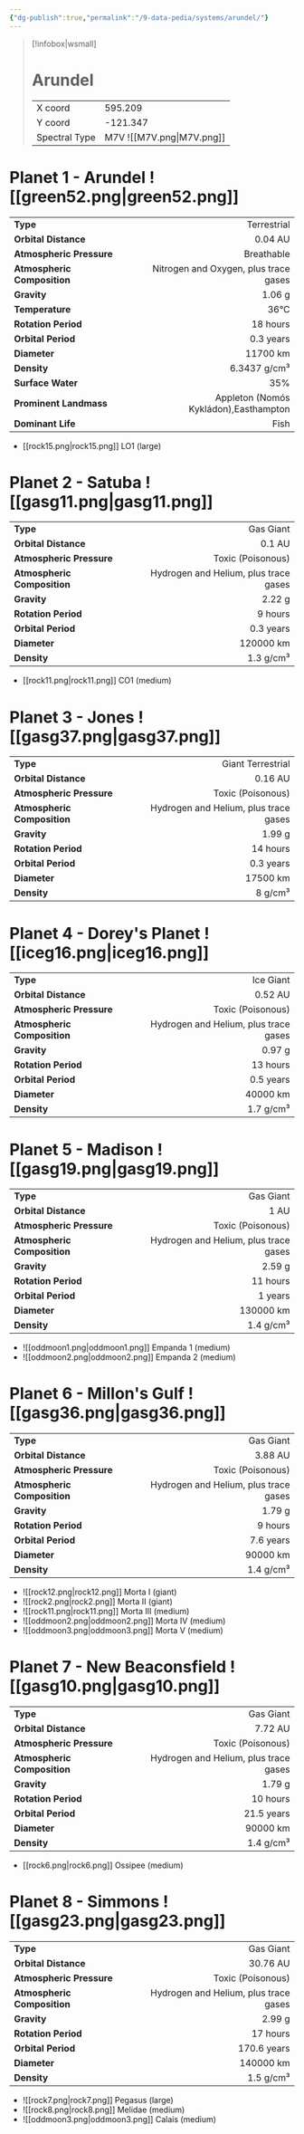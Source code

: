 ```yaml
---
{"dg-publish":true,"permalink":"/9-data-pedia/systems/arundel/"}
---
```


> [!infobox|wsmall]
> # Arundel
> | | |
> | - | - |
> | X coord | 595.209 |
> | Y coord| -121.347 |
> | Spectral Type | M7V ![[M7V.png\|M7V.png]] |

# Planet 1 - Arundel ![[green52.png\|green52.png]]
|                             |                           |
| --------------------------- | -------------------------:|
| **Type**                    |             Terrestrial |
| **Orbital Distance**        |   0.04 AU |
| **Atmospheric Pressure**    |       Breathable |
| **Atmospheric Composition** |      Nitrogen and Oxygen, plus trace gases |
| **Gravity**                 |        1.06 g |
| **Temperature**             |    36°C |
| **Rotation Period**         |  18 hours |
| **Orbital Period** | 0.3 years |
| **Diameter**                |      11700 km | 
| **Density**                 |    6.3437 g/cm³ |
| **Surface Water**           |           35% | 
| **Prominent Landmass**      |         Appleton (Nomós Kykládon),Easthampton | 
| **Dominant Life**           |         Fish |



- [[rock15.png\|rock15.png]] LO1 (large)

# Planet 2 - Satuba ![[gasg11.png\|gasg11.png]]
|                             |                           |
| --------------------------- | -------------------------:|
| **Type**                    |             Gas Giant |
| **Orbital Distance**        |   0.1 AU |
| **Atmospheric Pressure**    |       Toxic (Poisonous) |
| **Atmospheric Composition** |      Hydrogen and Helium, plus trace gases |
| **Gravity**                 |        2.22 g |
| **Rotation Period**         |  9 hours |
| **Orbital Period** | 0.3 years |
| **Diameter**                |      120000 km | 
| **Density**                 |    1.3 g/cm³ |



- [[rock11.png\|rock11.png]] CO1 (medium)

# Planet 3 - Jones ![[gasg37.png\|gasg37.png]]
|                             |                           |
| --------------------------- | -------------------------:|
| **Type**                    |             Giant Terrestrial |
| **Orbital Distance**        |   0.16 AU |
| **Atmospheric Pressure**    |       Toxic (Poisonous) |
| **Atmospheric Composition** |      Hydrogen and Helium, plus trace gases |
| **Gravity**                 |        1.99 g |
| **Rotation Period**         |  14 hours |
| **Orbital Period** | 0.3 years |
| **Diameter**                |      17500 km | 
| **Density**                 |    8 g/cm³ |





# Planet 4 - Dorey's Planet ![[iceg16.png\|iceg16.png]]
|                             |                           |
| --------------------------- | -------------------------:|
| **Type**                    |             Ice Giant |
| **Orbital Distance**        |   0.52 AU |
| **Atmospheric Pressure**    |       Toxic (Poisonous) |
| **Atmospheric Composition** |      Hydrogen and Helium, plus trace gases |
| **Gravity**                 |        0.97 g |
| **Rotation Period**         |  13 hours |
| **Orbital Period** | 0.5 years |
| **Diameter**                |      40000 km | 
| **Density**                 |    1.7 g/cm³ |





# Planet 5 - Madison ![[gasg19.png\|gasg19.png]]
|                             |                           |
| --------------------------- | -------------------------:|
| **Type**                    |             Gas Giant |
| **Orbital Distance**        |   1 AU |
| **Atmospheric Pressure**    |       Toxic (Poisonous) |
| **Atmospheric Composition** |      Hydrogen and Helium, plus trace gases |
| **Gravity**                 |        2.59 g |
| **Rotation Period**         |  11 hours |
| **Orbital Period** | 1 years |
| **Diameter**                |      130000 km | 
| **Density**                 |    1.4 g/cm³ |



- ![[oddmoon1.png\|oddmoon1.png]] Empanda 1 (medium)
- ![[oddmoon2.png\|oddmoon2.png]] Empanda 2 (medium)


# Planet 6 - Millon's Gulf ![[gasg36.png\|gasg36.png]]
|                             |                           |
| --------------------------- | -------------------------:|
| **Type**                    |             Gas Giant |
| **Orbital Distance**        |   3.88 AU |
| **Atmospheric Pressure**    |       Toxic (Poisonous) |
| **Atmospheric Composition** |      Hydrogen and Helium, plus trace gases |
| **Gravity**                 |        1.79 g |
| **Rotation Period**         |  9 hours |
| **Orbital Period** | 7.6 years |
| **Diameter**                |      90000 km | 
| **Density**                 |    1.4 g/cm³ |



- ![[rock12.png\|rock12.png]] Morta I (giant)
- ![[rock2.png\|rock2.png]] Morta II (giant)
- ![[rock11.png\|rock11.png]] Morta III (medium)
- ![[oddmoon2.png\|oddmoon2.png]] Morta IV (medium)
- ![[oddmoon3.png\|oddmoon3.png]] Morta V (medium)


# Planet 7 - New Beaconsfield ![[gasg10.png\|gasg10.png]]
|                             |                           |
| --------------------------- | -------------------------:|
| **Type**                    |             Gas Giant |
| **Orbital Distance**        |   7.72 AU |
| **Atmospheric Pressure**    |       Toxic (Poisonous) |
| **Atmospheric Composition** |      Hydrogen and Helium, plus trace gases |
| **Gravity**                 |        1.79 g |
| **Rotation Period**         |  10 hours |
| **Orbital Period** | 21.5 years |
| **Diameter**                |      90000 km | 
| **Density**                 |    1.4 g/cm³ |



- [[rock6.png\|rock6.png]] Ossipee (medium)

# Planet 8 - Simmons ![[gasg23.png\|gasg23.png]]
|                             |                           |
| --------------------------- | -------------------------:|
| **Type**                    |             Gas Giant |
| **Orbital Distance**        |   30.76 AU |
| **Atmospheric Pressure**    |       Toxic (Poisonous) |
| **Atmospheric Composition** |      Hydrogen and Helium, plus trace gases |
| **Gravity**                 |        2.99 g |
| **Rotation Period**         |  17 hours |
| **Orbital Period** | 170.6 years |
| **Diameter**                |      140000 km | 
| **Density**                 |    1.5 g/cm³ |



- ![[rock7.png\|rock7.png]] Pegasus (large)
- ![[rock8.png\|rock8.png]] Melidae (medium)
- ![[oddmoon3.png\|oddmoon3.png]] Calais (medium)


